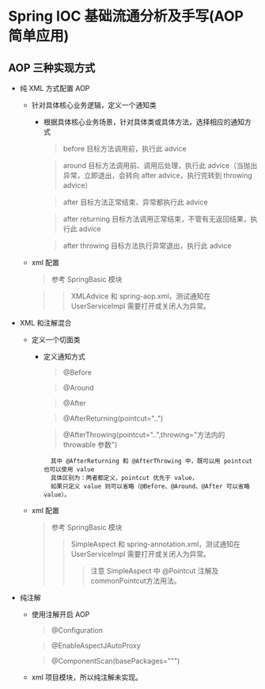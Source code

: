 # Spring IOC 基础流通分析及手写(AOP 简单应用)

## AOP 三种实现方式

- 纯 XML 方式配置 AOP
    
    - 针对具体核心业务逻辑，定义一个通知类
        
        - 根据具体核心业务场景，针对具体类或具体方法，选择相应的通知方式
        
            > before 目标方法调用前，执行此 advice
                                            
            > around 目标方法调用前、调用后处理，执行此 advice（当抛出异常，立即退出，会转向 after advice，执行完转到 throwing advice）
            
            > after 目标方法正常结束、异常都执行此 advice
                                                                                                                                                                                                                          
            > after returning 目标方法调用正常结束，不管有无返回结果，执行此 advice
                                                                                                                                                                                                                          
            > after throwing 目标方法执行异常退出，执行此 advice
                                                                                                                                                                                                                                                                                                                                                                                                                                                                                                                                                                                                                                                                                                                                                                                                                        
    - xml 配置                                                                                                                                                                                                                                                                                                                                                                                                                                                                                                                                                                                                                                                                                                                                                                                                                        
        
        > 参考 SpringBasic 模块
                                                                                                                                                                                                                                                                                                                                                                                                                                                                                                                                                                                                                                                                                                                                                                                                                                                  
        >> XMLAdvice 和 spring-aop.xml，测试通知在 UserServiceImpl 需要打开或关闭人为异常。


- XML 和注解混合

    - 定义一个切面类
    
        - 定义通知方式
            
            > @Before
                                  
            > @Around
                                                                                           
            > @After
                                                                                                                                                                                                             
            > @AfterReturning(pointcut="..")
                                                                                                                                                                                                                                                                                                                                                                                                                                                
            > @AfterThrowing(pointcut="..",throwing="方法内的 throwable 参数")
                                                                                                                                                                                                                                                                                                                                                                                                                                                                                                                                                                                                                                                                                                                                                                                                                                                                                                                                              
                其中 @AfterReturning 和 @AfterThrowing 中，既可以用 pointcut 也可以使用 value
                具体区别为：两者都定义，pointcut 优先于 value，
                如果只定义 value 则可以省略（@Before、@Around、@After 可以省略 value）。
                
    - xml 配置
    
        > 参考 SpringBasic 模块
        >> SimpleAspect 和 spring-annotation.xml，测试通知在 UserServiceImpl 需要打开或关闭人为异常。
        >>> 注意 SimpleAspect 中 @Pointcut 注解及commonPointcut方法用法。                                                                                                                                                                                                                                                                                                                                                                                                                                                                                                                                                                                                                                                                                                                                                                                                                                                                                                                                                             

- 纯注解

    - 使用注解开启 AOP 
    
        > @Configuration
                           
        > @EnableAspectJAutoProxy
                                                                                
        > @ComponentScan(basePackages=""")

    - xml 项目模块，所以纯注解未实现。
